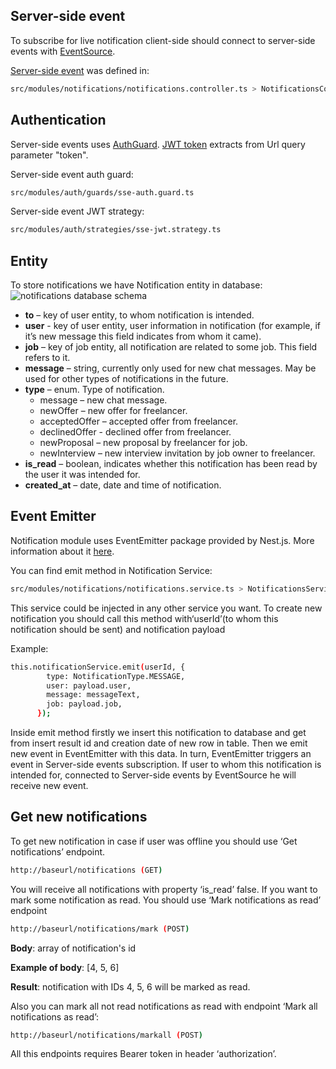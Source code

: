 ## Server-side event
To subscribe for live notification client-side should connect to server-side events with [EventSource](https://developer.mozilla.org/en-US/docs/Web/API/EventSource).

[Server-side event](https://docs.nestjs.com/techniques/server-sent-events) was defined in:

```bash
src/modules/notifications/notifications.controller.ts > NotificationsController > sendNotification
```
## Authentication

Server-side events uses [AuthGuard](https://docs.nestjs.com/guards).
[JWT token](https://jwt.io/) extracts from Url query parameter "token".

Server-side event auth guard:
```bash
src/modules/auth/guards/sse-auth.guard.ts
```
Server-side event JWT strategy:
```bash
src/modules/auth/strategies/sse-jwt.strategy.ts
```
## Entity

To store notifications we have Notification entity in database:
![notifications database schema](https://i.imgur.com/YDRvuUG.png)
- **to** – key of user entity, to whom notification is intended.
- **user** - key of user entity, user information in notification (for example, if it’s new message this field indicates from whom it came).
- **job** – key of job entity, all notification are related to some job. This field refers to it.
- **message** – string, currently only used for new chat messages. May be used for other types of notifications in the future.
- **type** – enum. Type of notification.
	- message – new chat message.
	- newOffer – new offer for freelancer.
	- acceptedOffer – accepted offer from freelancer.
	- declinedOffer - declined offer from freelancer.
	- newProposal – new proposal by freelancer for job.
	- newInterview – new interview invitation by job owner to freelancer.
- **is_read** – boolean, indicates whether this notification has been read by the user it was intended for.
- **created_at** – date, date and time of notification.

## Event Emitter

Notification module uses EventEmitter package provided by Nest.js. More information about it [here](https://docs.nestjs.com/techniques/events).

You can find emit method in Notification Service:
```bash
src/modules/notifications/notifications.service.ts > NotificationsService > emit
```
This service could be injected in any other service you want. To create new notification you should call this method with‘userId’(to whom this notification should be sent) and notification payload

Example:
```bash
this.notificationService.emit(userId, {
        type: NotificationType.MESSAGE,
        user: payload.user,
        message: messageText,
        job: payload.job,
      });
```

Inside emit method firstly we insert this notification to database and get from insert result id and creation date of new row in table. Then we emit new event in EventEmitter with this data. In turn, EventEmitter triggers an event in Server-side events subscription. If user to whom this notification is intended for, connected to Server-side events by EventSource he will receive new event.

##  Get new notifications

To get new notification in case if user was offline you should use ‘Get notifications’ endpoint.
```bash
http://baseurl/notifications (GET)
```
You will receive all notifications with property ‘is_read’ false.
If you want to mark some notification as read. You should use ‘Mark notifications as read’ endpoint
```bash
http://baseurl/notifications/mark (POST)
```
**Body**: array of notification's id

**Example of body**: [4, 5, 6]

**Result**: notification with IDs 4, 5, 6 will be marked as read.

Also you can mark all not read notifications as read with endpoint ‘Mark all notifications as read’:
```bash
http://baseurl/notifications/markall (POST)
```
All this endpoints requires Bearer token in header ‘authorization’.
